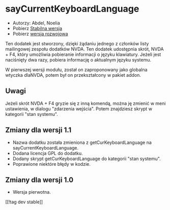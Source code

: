 # sayCurrentKeyboardLanguage #

*	 Autorzy: Abdel, Noelia
*	 Pobierz [Stabilna wersja][1]
*	 Pobierz [wersja rozwojowa][1]

Ten dodatek jest stworzony, dzięki żądaniu jednego z członków listy
mailingowej zespołu dodatków NVDA.  Ten dodatek udostępnia skrót, NVDA + F4,
który umożliwia pobieranie informacji o języku klawiatury.  Jeżeli jest
naciśnięty dwa razy, pobiera informację o aktualnym języku systemu.

W pierwszej wersji modułu, został on zaproponowany jako globalna wtyczka
dlaNVDA, potem był on przekształcony w pakiet addon.

## Uwagi

Jeżeli skrót NVDA + F4 gryzie się z inną komendą, można ję zmienić w meni
ustawienia, w dialogu "zdarzenia wejścia".  Potem znajdziesz skrypt w
kategorii "stan systemu".

## Zmiany dla wersji 1.1

*	 Nazwa dodatku została zmieniona z getCurKeyboardLanguage na
   sayCurrentKeyboardLanguage.
*	 Dodana licencja GPL do dodatku.
*	 Dodany skrypt getCurKeyboardLanguage do kategorii "stan systemu".
*	 Poprawione niektóre błędy w kodzie.

## Zmiany dla wersji 1.0

*	 Wersja pierwotna.

[[!tag dev stable]]

[1]: https://addons.nvda-project.org/files/get.php?file=ckbl
